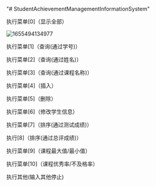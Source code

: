 "# StudentAchievementManagementInformationSystem" 

执行菜单[0]（显示全部）

![1655494134977](C:\Users\李振生\AppData\Roaming\Typora\typora-user-images\1655494134977.png)

执行菜单[1]（查询(通过学号)）

  

  

执行菜单[2]（查询(通过姓名)）

  

  

执行菜单[3]（查询(通过课程名称)）

  

  

执行菜单[4]（插入）

  

  

执行菜单[5]（删除）

  

执行菜单[6]（修改学生信息）

  

  

执行菜单[7]（排序(通过测试成绩)）

  

执行[8]（排序(通过总评成绩)）

  

执行菜单[9]（课程最大值/最小值）

  

执行菜单[10]（课程优秀率/不及格率）

  

执行其他(输入其他停止)